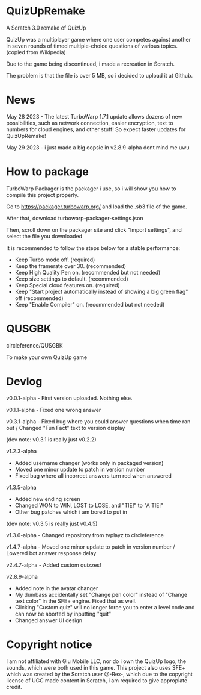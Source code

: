 # QuizUpRemake
A Scratch 3.0 remake of QuizUp

QuizUp was a multiplayer game where one user competes against another in seven rounds of timed multiple-choice questions of various topics. (copied from Wikipedia)

Due to the game being discontinued, i made a recreation in Scratch.

The problem is that the file is over 5 MB, so i decided to upload it at Github.

# News

May 28 2023 - The latest TurboWarp 1.7.1 update allows dozens of new possibilities, such as network connection, easier encryption, text to numbers for cloud engines, and other stuff!
So expect faster updates for QuizUpRemake!

May 29 2023 - i just made a big oopsie in v2.8.9-alpha dont mind me uwu

# How to package

TurboWarp Packager is the packager i use, so i will show you how to compile this project properly.

Go to https://packager.turbowarp.org/ and load the .sb3 file of the game.

After that, download turbowarp-packager-settings.json

Then, scroll down on the packager site and click "Import settings", and select the file you downloaded

It is recommended to follow the steps below for a stable performance:

- Keep Turbo mode off. (required)
- Keep the framerate over 30. (recommended)
- Keep High Quality Pen on. (recommended but not needed)
- Keep size settings to default. (recommended)
- Keep Special cloud features on. (required)
- Keep "Start project automatically instead of showing a big green flag" off (recommended)
- Keep "Enable Compiler" on. (recommended but not needed)

# QUSGBK

circleference/QUSGBK

To make your own QuizUp game

# Devlog

v0.0.1-alpha - First version uploaded. Nothing else.

v0.1.1-alpha - Fixed one wrong answer

v0.3.1-alpha - Fixed bug where you could answer questions when time ran out / Changed "Fun Fact" text to version display

(dev note: v0.3.1 is really just v0.2.2)

v1.2.3-alpha

- Added username changer (works only in packaged version)
- Moved one minor update to patch in version number
- Fixed bug where all incorrect answers turn red when answered

v1.3.5-alpha

- Added new ending screen
- Changed WON to WIN, LOST to LOSE, and "TIE!" to "A TIE!"
- Other bug patches which i am bored to put in

(dev note: v0.3.5 is really just v0.4.5)

v1.3.6-alpha - Changed repository from tvplayz to circleference

v1.4.7-alpha - Moved one minor update to patch in version number / Lowered bot answer response delay

v2.4.7-alpha - Added custom quizzes!

v2.8.9-alpha

- Added note in the avatar changer
- My dumbass accidentally set "Change pen color" instead of "Change text color" in the SFE+ engine. Fixed that as well.
- Clicking "Custom quiz" will no longer force you to enter a level code and can now be aborted by inputting "quit"
- Changed answer UI design

# Copyright notice
I am not affiliated with Glu Mobile LLC, nor do i own the QuizUp logo, the sounds, which were both used in this game.
This project also uses SFE+ which was created by the Scratch user @-Rex-, which due to the copyright license of UGC made content in Scratch, i am required to give appropiate credit.
